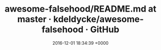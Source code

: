 ---
title: "awesome-falsehood/README.md at master · kdeldycke/awesome-falsehood · GitHub"
date: 2016-12-01 18:34:39 +0000
url: https://github.com/kdeldycke/awesome-falsehood/blob/master/README.md
---